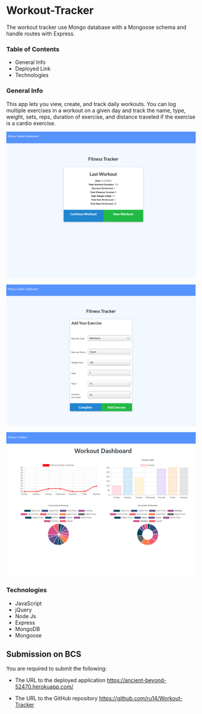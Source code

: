 # Workout-Tracker
The  workout tracker use Mongo database with a Mongoose schema and handle routes with Express.
### Table of Contents
* General Info
* Deployed Link
* Technologies

### General Info
This app lets you view, create, and track daily workouts. You can log multiple exercises in a workout on a given day and track the name, type, weight, sets, reps, duration of exercise, and distance traveled if the exercise is a cardio exercise.



![Workout Tracker](public/assets/images/workout.png)

![Exercise](public/assets/images/exercise.png)

![Stats](public/assets/images/stats.png)



### Technologies
* JavaScript
* jQuery
* Node Js
* Express
* MongoDB
* Mongoose
## Submission on BCS

You are required to submit the following:

* The URL to the deployed application
https://ancient-beyond-52470.herokuapp.com/

* The URL to the GitHub repository
https://github.com/ru14/Workout-Tracker